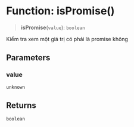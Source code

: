 # Function: isPromise()

> **isPromise**(`value`): `boolean`

Kiểm tra xem một giá trị có phải là promise không

## Parameters

### value

`unknown`

## Returns

`boolean`
